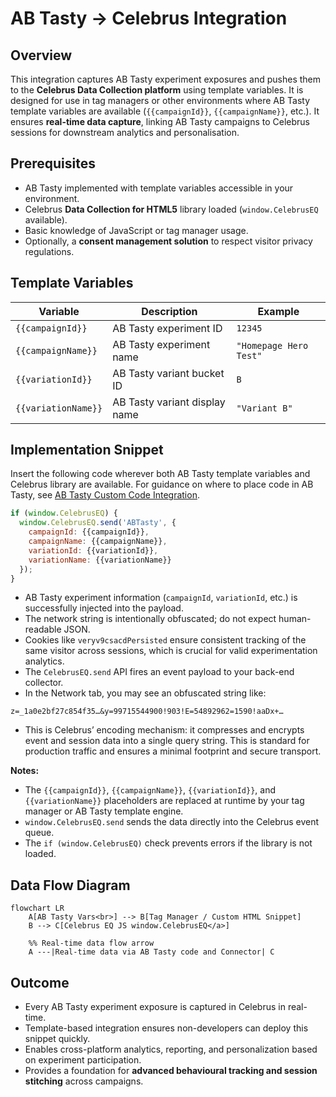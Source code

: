 # AB Tasty → Celebrus Integration
## Overview

This integration captures AB Tasty experiment exposures and pushes them to the **Celebrus Data Collection platform** using template variables. It is designed for use in tag managers or other environments where AB Tasty template variables are available (`{{campaignId}}`, `{{campaignName}}`, etc.). It ensures **real-time data capture**, linking AB Tasty campaigns to Celebrus sessions for downstream analytics and personalisation.



## Prerequisites

- AB Tasty implemented with template variables accessible in your environment.  
- Celebrus **Data Collection for HTML5** library loaded (`window.CelebrusEQ` available).  
- Basic knowledge of JavaScript or tag manager usage.  
- Optionally, a **consent management solution** to respect visitor privacy regulations.



## Template Variables

| Variable          | Description                           | Example                          |
|------------------|---------------------------------------|----------------------------------|
| `{{campaignId}}`    | AB Tasty experiment ID                | `12345`                          |
| `{{campaignName}}`  | AB Tasty experiment name              | `"Homepage Hero Test"`          |
| `{{variationId}}`   | AB Tasty variant bucket ID            | `B`                              |
| `{{variationName}}` | AB Tasty variant display name         | `"Variant B"`                   |



## Implementation Snippet

Insert the following code wherever both AB Tasty template variables and Celebrus library are available. For guidance on where to place code in AB Tasty, see [AB Tasty Custom Code Integration](https://help.abtasty.com/hc/en-us/articles/360013092839-Custom-JavaScript-in-your-campaigns).

```javascript
if (window.CelebrusEQ) {
  window.CelebrusEQ.send('ABTasty', {
    campaignId: {{campaignId}},
    campaignName: {{campaignName}},
    variationId: {{variationId}},
    variationName: {{variationName}}
  });
}
```
- AB Tasty experiment information (`campaignId`, `variationId`, etc.) is successfully injected into the payload.
- The network string is intentionally obfuscated; do not expect human-readable JSON.
- Cookies like `veryv9csacdPersisted` ensure consistent tracking of the same visitor across sessions, which is crucial for valid experimentation analytics.
- The `CelebrusEQ.send` API fires an event payload to your back-end collector.
- In the Network tab, you may see an obfuscated string like:

```
z=_1a0e2bf27c854f35…&y=99715544900!903!E=54892962=1590!aaDx+…
```

- This is Celebrus’ encoding mechanism: it compresses and encrypts event and session data into a single query string. This is standard for production traffic and ensures a minimal footprint and secure transport.

**Notes:**

- The `{{campaignId}}`, `{{campaignName}}`, `{{variationId}}`, and `{{variationName}}` placeholders are replaced at runtime by your tag manager or AB Tasty template engine.  
- `window.CelebrusEQ.send` sends the data directly into the Celebrus event queue.  
- The `if (window.CelebrusEQ)` check prevents errors if the library is not loaded.



## Data Flow Diagram

```mermaid
flowchart LR
    A[AB Tasty Vars<br>] --> B[Tag Manager / Custom HTML Snippet]
    B --> C[Celebrus EQ JS window.CelebrusEQ</a>]

    %% Real-time data flow arrow
    A ---|Real-time data via AB Tasty code and Connector| C
```



## Outcome

- Every AB Tasty experiment exposure is captured in Celebrus in real-time.  
- Template-based integration ensures non-developers can deploy this snippet quickly.  
- Enables cross-platform analytics, reporting, and personalization based on experiment participation.  
- Provides a foundation for **advanced behavioural tracking and session stitching** across campaigns.
